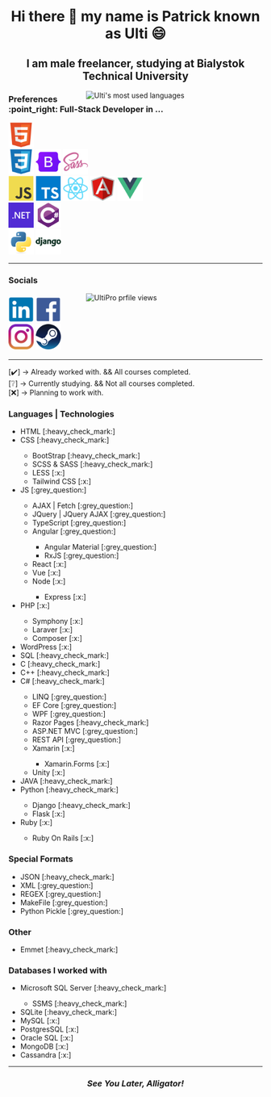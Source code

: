 <h1 align="center">Hi there 👋 my name is Patrick known as Ulti 😄</h1>

<h2 align="center">I am male freelancer, studying at Bialystok Technical University</h2>

<img src="https://github-readme-stats.vercel.app/api/top-langs/?username=UltiPro&layout=compact?" alt="Ulti's most used languages" align="right" width="350"/>

<h3>Preferences :point_right: Full-Stack Developer in ...</h3>

<a href="https://developer.mozilla.org/en-US/docs/Web/HTML"><img src="./icons/html5.svg" width="50"/></a><br/>
<a href="https://developer.mozilla.org/en-US/docs/Web/CSS"><img src="./icons/css3.svg" width="50"/></a> <a href="https://getbootstrap.com/"><img src="./icons/bootstrap5.svg" width="50"/></a> <a href="https://sass-lang.com/"><img src="./icons/sass.svg" width="50"/></a><br/>
<a href="https://developer.mozilla.org/en-US/docs/Web/JavaScript"><img src="./icons/javascript.svg" width="50"/></a> <a href="https://www.typescriptlang.org/"><img src="./icons/typescript.svg" width="50"/></a> <a href="https://react.dev/"><img src="./icons/react.svg" width="50"/></a> <a href="https://angular.io/"><img src="./icons/angular.svg" width="50"/></a> <a href="https://vuejs.org/"><img src="./icons/vue.svg" width="50"/></a><br/>
<a href="https://dotnet.microsoft.com/en-us/"><img src="./icons/dot-net.png" width="50"/></a> <a href="https://learn.microsoft.com/en-us/dotnet/csharp/"><img src="./icons/csharp.svg" width="50"/></a><br/>
<a href="https://www.python.org/"><img src="./icons/python.svg" width="50"/></a> <a href="https://www.djangoproject.com/"><img src="./icons/django.svg" width="50"/></a><br/>

<hr/>
  
### Socials

<img src="https://komarev.com/ghpvc/?username=UltiPro&label=Profile%20views&color=blueviolet&style=for-the-badge" alt="UltiPro prfile views" align="right" width="350" />

<h3 align="left" width="500" height="75">
  <a href="https://www.linkedin.com/in/patryk-w%C3%B3jtowicz-534b42270/"><img src="./icons/linkedin.svg" width="50"/></a>
  <a href="https://www.facebook.com/patryk.ulti/"><img src="./icons/facebook.svg" width="50"/></a>
  <a href="https://www.instagram.com/ulti_pl/"><img src="./icons/instagram.png" width="50"/></a>
  <a href="https://steamcommunity.com/id/ulti_pro/"><img src="./icons/steam.png" width="50"/></a>
</h3>

<hr/>

[:heavy_check_mark:] -> Already worked with. && All courses completed.<br/>
[:grey_question:] -> Currently studying. && Not all courses completed.<br/>
[:x:] -> Planning to work with.<br/>

### Languages | Technologies

<ul>
  <li>HTML [:heavy_check_mark:]</li>
  <li>CSS [:heavy_check_mark:]</li>
    <ul>
      <li>BootStrap [:heavy_check_mark:]</li>
      <li>SCSS & SASS [:heavy_check_mark:]</li>
      <li>LESS [:x:]</li>
      <li>Tailwind CSS [:x:]</li>
    </ul>
  <li>JS [:grey_question:]</li>
    <ul>
      <li>AJAX | Fetch [:grey_question:]</li>
      <li>JQuery | JQuery AJAX [:grey_question:]</li>
      <li>TypeScript [:grey_question:]</li>
      <li>Angular [:grey_question:]</li>
        <ul>
          <li>Angular Material [:grey_question:]</li>
          <li>RxJS [:grey_question:]</li>
        </ul>
      <li>React [:x:]</li>
      <li>Vue [:x:]</li>
      <li>Node [:x:]</li>
        <ul>
          <li>Express [:x:]</li>
        </ul>
    </ul>
  <li>PHP [:x:]</li>
     <ul>
      <li>Symphony [:x:]</li>
      <li>Laraver [:x:]</li>
      <li>Composer [:x:]</li>
     </ul>
  <li>WordPress [:x:]</li>
  <li>SQL [:heavy_check_mark:]</li>
  <li>C [:heavy_check_mark:]</li>
  <li>C++ [:heavy_check_mark:]</li>
  <li>C# [:heavy_check_mark:]</li>
     <ul>
        <li>LINQ [:grey_question:]</li>
        <li>EF Core [:grey_question:]</li>
        <li>WPF [:grey_question:]</li>
        <li>Razor Pages [:heavy_check_mark:]</li>
        <li>ASP.NET MVC [:grey_question:]</li>
        <li>REST API [:grey_question:]</li>
        <li>Xamarin [:x:]</li>
             <ul>
                <li>Xamarin.Forms [:x:]</li>
             </ul>
        <li>Unity [:x:]</li>
     </ul>
  <li>JAVA [:heavy_check_mark:]</li>
  <li>Python [:heavy_check_mark:]</li>
     <ul>
        <li>Django [:heavy_check_mark:]</li>
        <li>Flask [:x:]</li>
     </ul>
  <li>Ruby [:x:]</li>
      <ul>
        <li>Ruby On Rails [:x:]</li>
      </ul>
</ul>

### Special Formats

<ul>  
  <li>JSON [:heavy_check_mark:]</li>
  <li>XML [:grey_question:]</li>
  <li>REGEX [:grey_question:]</li>
  <li>MakeFile [:grey_question:]</li>
  <li>Python Pickle [:grey_question:]</li>
</ul>

### Other

<ul>
  <li>Emmet [:heavy_check_mark:]</li>
</ul>

### Databases I worked with

<ul>
  <li>Microsoft SQL Server [:heavy_check_mark:]</li>
    <ul>
      <li>SSMS [:heavy_check_mark:]</li>
    </ul>
  <li>SQLite [:heavy_check_mark:]</li>
  <li>MySQL [:x:]</li>
  <li>PostgresSQL [:x:]</li>
  <li>Oracle SQL [:x:]</li>
  <li>MongoDB [:x:]</li>
  <li>Cassandra [:x:]</li>
</ul>

<hr/>

<h3 align="center"><i>See You Later, Alligator!</i></h3>
